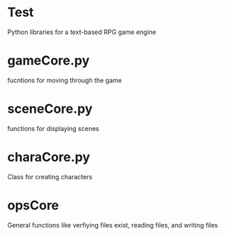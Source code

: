 # Test
Python libraries for a text-based RPG game engine

# gameCore.py
fucntions for moving through the game

# sceneCore.py
functions for displaying scenes

# charaCore.py
Class for creating characters

# opsCore
General functions like verfiying files exist, reading files, and writing files
